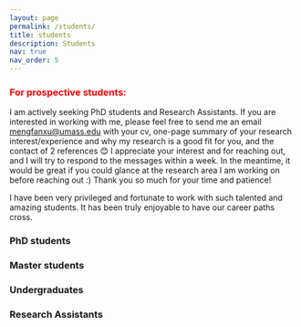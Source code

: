 ```yaml
---
layout: page
permalink: /students/
title: students
description: Students
nav: true
nav_order: 5
---
```




### <span style='color: red;'>For prospective students:</span> 

I am actively seeking PhD students and Research Assistants. If you are interested in working with me, please feel free to send me an email [mengfanxu@umass.edu](mailto:mengfanxu@umass.edu) with your cv, one-page summary of your research interest/experience and why my research is a good fit for you, and the contact of 2 references :blush: I appreciate your interest and for reaching out, and I will try to respond to the messages within a week. In the meantime, it would be great if you could glance at the research area I am working on before reaching out :) Thank you so much for your time and patience! 

I have been very privileged and fortunate to work with such talented and amazing students. It has been truly enjoyable to have our career paths cross.

### PhD students


### Master students 

### Undergraduates

### Research Assistants 

